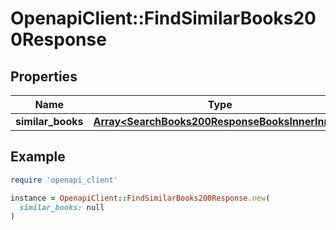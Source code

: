 # OpenapiClient::FindSimilarBooks200Response

## Properties

| Name | Type | Description | Notes |
| ---- | ---- | ----------- | ----- |
| **similar_books** | [**Array&lt;SearchBooks200ResponseBooksInnerInner&gt;**](SearchBooks200ResponseBooksInnerInner.md) |  | [optional] |

## Example

```ruby
require 'openapi_client'

instance = OpenapiClient::FindSimilarBooks200Response.new(
  similar_books: null
)
```

